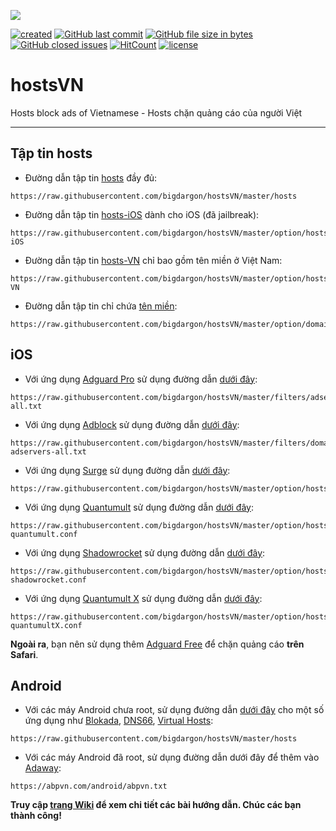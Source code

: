 ![](https://raw.githubusercontent.com/bigdargon/hostsVN/gh-pages/logo.png)

[![created](https://img.shields.io/badge/created-02%20jul%202018-brightgreen.svg?style=flat-square)](https://bigdargon.github.io/hostsVN/) [![GitHub last commit](https://img.shields.io/github/last-commit/bigdargon/hostsVN/master.svg?style=flat-square)](https://github.com/bigdargon/hostsVN/commits/master) [![GitHub file size in bytes](https://img.shields.io/github/size/bigdargon/hostsVN/hosts.svg?style=flat-square)](https://github.com/bigdargon/hostsVN/raw/master/hosts) [![GitHub closed issues](https://img.shields.io/github/issues-closed-raw/bigdargon/hostsVN.svg?style=flat-square)](https://github.com/bigdargon/hostsVN/issues?q=is%3Aissue+is%3Aclosed) [![HitCount](http://hits.dwyl.io/bigdargon/hostsVN.svg)](https://github.com/bigdargon/hostsVN) [![license](https://img.shields.io/github/license/bigdargon/hostsVN.svg?style=flat-square)](https://github.com/bigdargon/hostsVN/blob/master/LICENSE)

# hostsVN

Hosts block ads of Vietnamese - Hosts chặn quảng cáo của người Việt

***

## Tập tin hosts

- Đường dẫn tập tin [hosts](https://raw.githubusercontent.com/bigdargon/hostsVN/master/hosts) đầy đủ:
```
https://raw.githubusercontent.com/bigdargon/hostsVN/master/hosts
```

- Đường dẫn tập tin [hosts-iOS](https://raw.githubusercontent.com/bigdargon/hostsVN/master/option/hosts-iOS) dành cho iOS (đã jailbreak):
```
https://raw.githubusercontent.com/bigdargon/hostsVN/master/option/hosts-iOS
```

- Đường dẫn tập tin [hosts-VN](https://raw.githubusercontent.com/bigdargon/hostsVN/master/option/hosts-VN) chỉ bao gồm tên miền ở Việt Nam:
```
https://raw.githubusercontent.com/bigdargon/hostsVN/master/option/hosts-VN
```

- Đường dẫn tập tin chỉ chứa [tên miền](https://raw.githubusercontent.com/bigdargon/hostsVN/master/option/domain.txt):
```
https://raw.githubusercontent.com/bigdargon/hostsVN/master/option/domain.txt
```

## iOS

- Với ứng dụng [Adguard Pro](https://github.com/bigdargon/hostsVN/wiki/Adguard-Pro) sử dụng đường dẫn [dưới đây](https://raw.githubusercontent.com/bigdargon/hostsVN/master/filters/adservers-all.txt):
```
https://raw.githubusercontent.com/bigdargon/hostsVN/master/filters/adservers-all.txt
```

- Với ứng dụng [Adblock](https://github.com/bigdargon/hostsVN/wiki/Adblock) sử dụng đường dẫn [dưới đây](https://raw.githubusercontent.com/bigdargon/hostsVN/master/filters/domain-adservers-all.txt):
```
https://raw.githubusercontent.com/bigdargon/hostsVN/master/filters/domain-adservers-all.txt
```

- Với ứng dụng [Surge](https://github.com/bigdargon/hostsVN/wiki/Surge) sử dụng đường dẫn [dưới đây](https://raw.githubusercontent.com/bigdargon/hostsVN/master/option/hostsVN.conf):
```
https://raw.githubusercontent.com/bigdargon/hostsVN/master/option/hostsVN.conf
```

- Với ứng dụng [Quantumult](https://github.com/bigdargon/hostsVN/wiki/Quantumult) sử dụng đường dẫn [dưới đây](https://raw.githubusercontent.com/bigdargon/hostsVN/master/option/hostsVN-quantumult.conf):
```
https://raw.githubusercontent.com/bigdargon/hostsVN/master/option/hostsVN-quantumult.conf
```

- Với ứng dụng [Shadowrocket](https://github.com/bigdargon/hostsVN/wiki/Shadowrocket) sử dụng đường dẫn [dưới đây](https://raw.githubusercontent.com/bigdargon/hostsVN/master/option/hostsVN-shadowrocket.conf):
```
https://raw.githubusercontent.com/bigdargon/hostsVN/master/option/hostsVN-shadowrocket.conf
```

- Với ứng dụng [Quantumult X](https://github.com/bigdargon/hostsVN/wiki/Quantumult-X) sử dụng đường dẫn [dưới đây](https://raw.githubusercontent.com/bigdargon/hostsVN/master/option/hostsVN-quantumultX.conf):
```
https://raw.githubusercontent.com/bigdargon/hostsVN/master/option/hostsVN-quantumultX.conf
```

**Ngoài ra**, bạn nên sử dụng thêm [Adguard Free](https://github.com/bigdargon/hostsVN/wiki/Adguard) để chặn quảng cáo **trên Safari**.

## Android

- Với các máy Android chưa root, sử dụng đường dẫn [dưới đây](https://raw.githubusercontent.com/bigdargon/hostsVN/master/hosts) cho một số ứng dụng như [Blokada](https://blokada.org/#download), [DNS66](https://f-droid.org/packages/org.jak_linux.dns66/), [Virtual Hosts](https://play.google.com/store/apps/details?id=com.github.xfalcon.vhosts):
```
https://raw.githubusercontent.com/bigdargon/hostsVN/master/hosts
```

- Với các máy Android đã root, sử dụng đường dẫn dưới đây để thêm vào [Adaway](https://f-droid.org/en/packages/org.adaway/):
```
https://abpvn.com/android/abpvn.txt
```

**Truy cập [trang Wiki](https://github.com/bigdargon/hostsVN/wiki) để xem chi tiết các bài hướng dẫn. Chúc các bạn thành công!**
